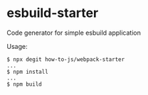 # esbuild-starter
Code generator for simple esbuild application

Usage:

```
$ npx degit how-to-js/webpack-starter
...
$ npm install
...
$ npm build
```
